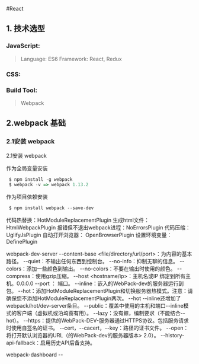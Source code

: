 #React

## 1. 技术选型

### JavaScript:

>Language: ES6
>Framework: React, Redux

### CSS:

### Build Tool:
>Webpack

## 2.webpack 基础

### 2.1安装 webpack

2.1安装 webpack

作为全局变量安装
```js
 $ npm install -g webpack
 $ webpack -v => webpack 1.13.2
```

作为项目依赖安装
```js
 $ npm install webpack --save-dev
```


代码热替换：HotModuleReplacementPlugin
生成html文件：HtmlWebpackPlugin
报错但不退出webpack进程：NoErrorsPlugin
代码压缩：UglifyJsPlugin
自动打开浏览器： OpenBrowserPlugin
设置环境变量： DefinePlugin


webpack-dev-server
--content-base <file/directory/url/port>：为内容的基本路径。
--quiet：不输出任何东西到控制台。
--no-info：抑制无聊的信息。
--colors：添加一些颜色到输出。
--no-colors：不要在输出时使用的颜色。
--compress：使用gzip压缩。
--host <hostname/ip>：主机名或IP 绑定到所有主机。0.0.0.0
--port <number>： 端口。
--inline：嵌入的WebPack-dev的服务器运行到包。
--hot：添加HotModuleReplacementPlugin和切换服务器热模式。注意：请确保您不添加HotModuleReplacementPlugin两次。
--hot --inline还增加了webpack/hot/dev-server条目。
--public：覆盖中使用的主机和端口--inline模式的客户端（虚拟机或泊坞窗有用）。
--lazy：没有鲸，编制要求（不能结合--hot）。
--https：提供的WebPack-DEV-服务器通过HTTPS协议。包括服务请求时使用自签名的证书。
--cert，--cacert，--key：路径的证书文件。
--open：将打开默认浏览器的URL（的WebPack-dev的服务器版本> 2.0）。
--history-api-fallback：启用历史API后备支持。


webpack-dashboard --









